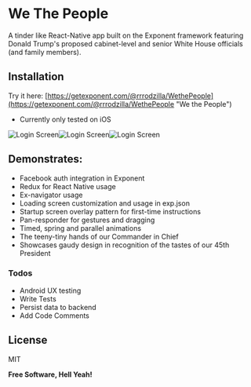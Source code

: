 # We The People
A tinder like React-Native app built on the Exponent framework featuring Donald Trump's proposed cabinet-level and senior White House officials (and family members).

## Installation
Try it here: [https://getexponent.com/@rrrodzilla/WethePeople](https://getexponent.com/@rrrodzilla/WethePeople "We the People")
* Currently only tested on iOS

![](https://function962a6c1e8a7e.blob.core.windows.net/wethepeople/IMG_1883.PNG "Login Screen")![](https://function962a6c1e8a7e.blob.core.windows.net/wethepeople/IMG_1887.PNG "Login Screen")![](https://function962a6c1e8a7e.blob.core.windows.net/wethepeople/IMG_1891.PNG "Login Screen")

## Demonstrates:
  - Facebook auth integration in Exponent
  - Redux for React Native usage
  - Ex-navigator usage
  - Loading screen customization and usage in exp.json
  - Startup screen overlay pattern for first-time instructions
  - Pan-responder for gestures and dragging
  - Timed, spring and parallel animations
  - The teeny-tiny hands of our Commander in Chief
  - Showcases gaudy design in recognition of the tastes of our 45th President



### Todos

 - Android UX testing
 - Write Tests
 - Persist data to backend
 - Add Code Comments

License
----

MIT


**Free Software, Hell Yeah!**